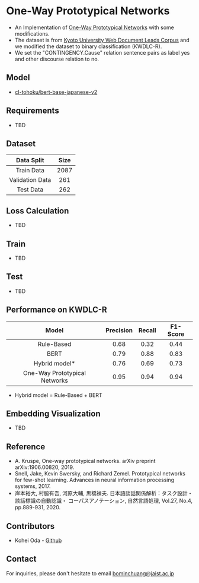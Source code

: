 # One-Way Prototypical Networks
- An Implementation of [One-Way Prototypical Networks](https://arxiv.org/abs/1906.00820) with some modifications.
- The dataset is from [Kyoto University Web Document Leads Corpus](https://github.com/ku-nlp/KWDLC) and we modified the dataset to binary classification (KWDLC-R).
- We set the "CONTINGENCY.Cause" relation sentence pairs as label yes and other discourse relation to no.

## Model 
- [cl-tohoku/bert-base-japanese-v2](https://huggingface.co/cl-tohoku/bert-base-japanese-v2)

## Requirements
- TBD

## Dataset

|      Data Split     |    Size    | 
|:-------------------:|:----------:|
|    Train Data       |    2087    | 
|  Validation Data    |    261     |
|     Test Data       |    262     | 


## Loss Calculation
- TBD

## Train
- TBD

## Test
- TBD

## Performance on KWDLC-R

|    Model               |  Precision  |    Recall    |   F1-Score   |
|:----------------------:|:-----------:|:------------:|:------------:|
|       Rule-Based        |      0.68       |       0.32      |     0.44      |
|         BERT             |      0.79       |      0.88        |       0.83       |
|     Hybrid model*        |      0.76       |      0.69        |       0.73       |
| One-Way Prototypical Networks|      0.95      |       0.94       |        0.94      |

* Hybrid model = Rule-Based + BERT

## Embedding Visualization
- TBD

## Reference
- A. Kruspe, One-way prototypical networks. arXiv preprint arXiv:1906.00820, 2019.
- Snell, Jake, Kevin Swersky, and Richard Zemel. Prototypical networks for few-shot learning. Advances in neural information processing systems, 2017.
- 岸本裕大, 村脇有吾, 河原大輔, 黒橋禎夫. 日本語談話関係解析：タスク設計・談話標識の自動認識・ コーパスアノテーション, 自然言語処理, Vol.27, No.4, pp.889-931, 2020.

## Contributors
- Kohei Oda - [Github](https://github.com/IEHOKADO)

## Contact
For inquiries, please don't hesitate to email [bominchuang@jaist.ac.jp](mailto:bominchuang@jaist.ac.jp)
